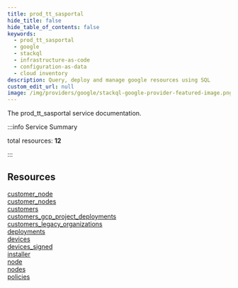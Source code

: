```yaml
---
title: prod_tt_sasportal
hide_title: false
hide_table_of_contents: false
keywords:
  - prod_tt_sasportal
  - google
  - stackql
  - infrastructure-as-code
  - configuration-as-data
  - cloud inventory
description: Query, deploy and manage google resources using SQL
custom_edit_url: null
image: /img/providers/google/stackql-google-provider-featured-image.png
---
```


The prod_tt_sasportal service documentation.

:::info Service Summary

<div class="row">
<div class="providerDocColumn">
<span>total resources:&nbsp;<b>12</b></span><br />
</div>
</div>

:::

## Resources
<div class="row">
<div class="providerDocColumn">
<a href="/providers/google/prod_tt_sasportal/customer_node/">customer_node</a><br />
<a href="/providers/google/prod_tt_sasportal/customer_nodes/">customer_nodes</a><br />
<a href="/providers/google/prod_tt_sasportal/customers/">customers</a><br />
<a href="/providers/google/prod_tt_sasportal/customers_gcp_project_deployments/">customers_gcp_project_deployments</a><br />
<a href="/providers/google/prod_tt_sasportal/customers_legacy_organizations/">customers_legacy_organizations</a><br />
<a href="/providers/google/prod_tt_sasportal/deployments/">deployments</a>
</div>
<div class="providerDocColumn">
<a href="/providers/google/prod_tt_sasportal/devices/">devices</a><br />
<a href="/providers/google/prod_tt_sasportal/devices_signed/">devices_signed</a><br />
<a href="/providers/google/prod_tt_sasportal/installer/">installer</a><br />
<a href="/providers/google/prod_tt_sasportal/node/">node</a><br />
<a href="/providers/google/prod_tt_sasportal/nodes/">nodes</a><br />
<a href="/providers/google/prod_tt_sasportal/policies/">policies</a>
</div>
</div>